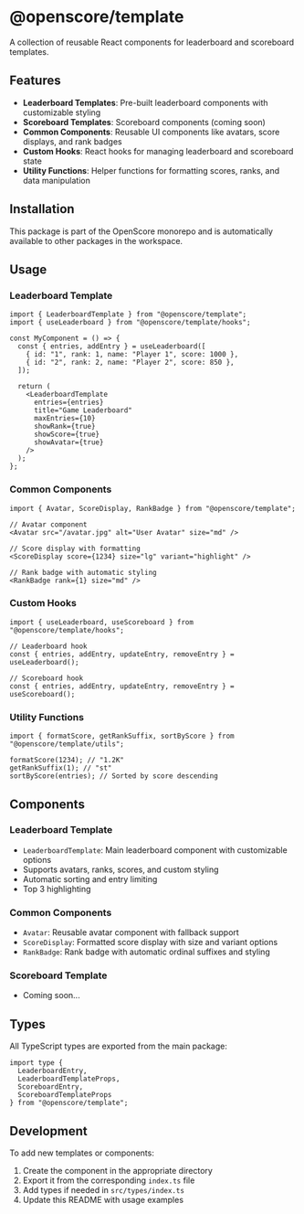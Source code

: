 # @openscore/template

A collection of reusable React components for leaderboard and scoreboard templates.

## Features

- **Leaderboard Templates**: Pre-built leaderboard components with customizable styling
- **Scoreboard Templates**: Scoreboard components (coming soon)
- **Common Components**: Reusable UI components like avatars, score displays, and rank badges
- **Custom Hooks**: React hooks for managing leaderboard and scoreboard state
- **Utility Functions**: Helper functions for formatting scores, ranks, and data manipulation

## Installation

This package is part of the OpenScore monorepo and is automatically available to other packages in the workspace.

## Usage

### Leaderboard Template

```tsx
import { LeaderboardTemplate } from "@openscore/template";
import { useLeaderboard } from "@openscore/template/hooks";

const MyComponent = () => {
  const { entries, addEntry } = useLeaderboard([
    { id: "1", rank: 1, name: "Player 1", score: 1000 },
    { id: "2", rank: 2, name: "Player 2", score: 850 },
  ]);

  return (
    <LeaderboardTemplate
      entries={entries}
      title="Game Leaderboard"
      maxEntries={10}
      showRank={true}
      showScore={true}
      showAvatar={true}
    />
  );
};
```

### Common Components

```tsx
import { Avatar, ScoreDisplay, RankBadge } from "@openscore/template";

// Avatar component
<Avatar src="/avatar.jpg" alt="User Avatar" size="md" />

// Score display with formatting
<ScoreDisplay score={1234} size="lg" variant="highlight" />

// Rank badge with automatic styling
<RankBadge rank={1} size="md" />
```

### Custom Hooks

```tsx
import { useLeaderboard, useScoreboard } from "@openscore/template/hooks";

// Leaderboard hook
const { entries, addEntry, updateEntry, removeEntry } = useLeaderboard();

// Scoreboard hook
const { entries, addEntry, updateEntry, removeEntry } = useScoreboard();
```

### Utility Functions

```tsx
import { formatScore, getRankSuffix, sortByScore } from "@openscore/template/utils";

formatScore(1234); // "1.2K"
getRankSuffix(1); // "st"
sortByScore(entries); // Sorted by score descending
```

## Components

### Leaderboard Template

- `LeaderboardTemplate`: Main leaderboard component with customizable options
- Supports avatars, ranks, scores, and custom styling
- Automatic sorting and entry limiting
- Top 3 highlighting

### Common Components

- `Avatar`: Reusable avatar component with fallback support
- `ScoreDisplay`: Formatted score display with size and variant options
- `RankBadge`: Rank badge with automatic ordinal suffixes and styling

### Scoreboard Template

- Coming soon...

## Types

All TypeScript types are exported from the main package:

```tsx
import type { 
  LeaderboardEntry, 
  LeaderboardTemplateProps,
  ScoreboardEntry,
  ScoreboardTemplateProps 
} from "@openscore/template";
```

## Development

To add new templates or components:

1. Create the component in the appropriate directory
2. Export it from the corresponding `index.ts` file
3. Add types if needed in `src/types/index.ts`
4. Update this README with usage examples 